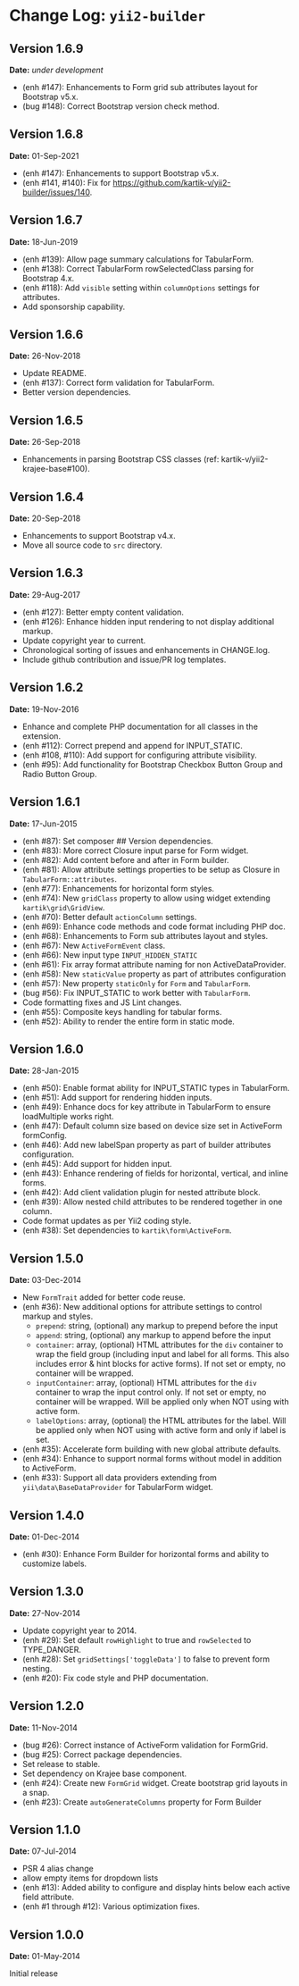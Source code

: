 Change Log: `yii2-builder`
==========================

## Version 1.6.9

**Date:** _under development_

- (enh #147): Enhancements to Form grid sub attributes layout for Bootstrap v5.x.
- (bug #148): Correct Bootstrap version check method.

## Version 1.6.8

**Date:** 01-Sep-2021

- (enh #147): Enhancements to support Bootstrap v5.x.
- (enh #141, #140): Fix for https://github.com/kartik-v/yii2-builder/issues/140.

## Version 1.6.7

**Date:** 18-Jun-2019

- (enh #139): Allow page summary calculations for TabularForm.
- (enh #138): Correct TabularForm rowSelectedClass parsing for Bootstrap 4.x.
- (enh #118): Add `visible` setting within `columnOptions` settings for attributes.
- Add sponsorship capability.

## Version 1.6.6

**Date:** 26-Nov-2018

- Update README.
- (enh #137): Correct form validation for TabularForm.
- Better version dependencies.

## Version 1.6.5

**Date:** 26-Sep-2018

- Enhancements in parsing Bootstrap CSS classes (ref: kartik-v/yii2-krajee-base#100).

## Version 1.6.4

**Date:** 20-Sep-2018

- Enhancements to support Bootstrap v4.x.
- Move all source code to `src` directory.

## Version 1.6.3

**Date:** 29-Aug-2017

- (enh #127): Better empty content validation.
- (enh #126): Enhance hidden input rendering to not display additional markup.
- Update copyright year to current.
- Chronological sorting of issues and enhancements in CHANGE.log.
- Include github contribution and issue/PR log templates.

## Version 1.6.2

**Date:** 19-Nov-2016

- Enhance and complete PHP documentation for all classes in the extension.
- (enh #112): Correct prepend and append for INPUT_STATIC.
- (enh #108, #110): Add support for configuring attribute visibility.
- (enh #95): Add functionality for Bootstrap Checkbox Button Group and Radio Button Group.

## Version 1.6.1

**Date:** 17-Jun-2015

- (enh #87): Set composer ## Version dependencies.
- (enh #83): More correct Closure input parse for Form widget.
- (enh #82): Add content before and after in Form builder.
- (enh #81): Allow attribute settings properties to be setup as Closure in `TabularForm::attributes`.
- (enh #77): Enhancements for horizontal form styles.
- (enh #74): New `gridClass` property to allow using widget extending `kartik\grid\GridView`.
- (enh #70): Better default `actionColumn` settings.
- (enh #69): Enhance code methods and code format including PHP doc.
- (enh #68): Enhancements to Form sub attributes layout and styles.
- (enh #67): New `ActiveFormEvent` class.
- (enh #66): New input type `INPUT_HIDDEN_STATIC`
- (enh #61): Fix array format attribute naming for non ActiveDataProvider.
- (enh #58): New `staticValue` property as part of attributes configuration
- (enh #57): New property `staticOnly` for `Form` and `TabularForm`.
- (bug #56): Fix INPUT_STATIC to work better with `TabularForm`.
- Code formatting fixes and JS Lint changes.
- (enh #55): Composite keys handling for tabular forms.
- (enh #52): Ability to render the entire form in static mode.

## Version 1.6.0

**Date:** 28-Jan-2015

- (enh #50): Enable format ability for INPUT_STATIC types in TabularForm.
- (enh #51): Add support for rendering hidden inputs.
- (enh #49): Enhance docs for key attribute in TabularForm to ensure loadMultiple works right.
- (enh #47): Default column size based on device size set in ActiveForm formConfig.
- (enh #46): Add new labelSpan property as part of builder attributes configuration.
- (enh #45): Add support for hidden input.
- (enh #43): Enhance rendering of fields for horizontal, vertical, and inline forms.
- (enh #42): Add client validation plugin for nested attribute block.
- (enh #39): Allow nested child attributes to be rendered together in one column.
- Code format updates as per Yii2 coding style.
- (enh #38): Set dependencies to `kartik\form\ActiveForm`.

## Version 1.5.0

**Date:** 03-Dec-2014

- New `FormTrait` added for better code reuse.
- (enh #36): New additional options for attribute settings to control markup and styles.
    - `prepend`: string, (optional) any markup to prepend before the input
    - `append`: string, (optional) any markup to append before the input
    - `container`: array, (optional) HTML attributes for the `div` container to wrap the 
      field group (including input and label for all forms. This also includes error 
      & hint blocks for active forms).  If not set or empty, no container will be wrapped.
    - `inputContainer`: array, (optional) HTML attributes for the `div` container to wrap the 
      input control only. If not set or empty, no container will be wrapped. Will be applied 
      only when NOT using with active form.
    - `labelOptions`: array, (optional) the HTML attributes for the label. Will be applied only when NOT using with active form and only if label is set.
- (enh #35): Accelerate form building with new global attribute defaults.
- (enh #34): Enhance to support normal forms without model in addition to ActiveForm.
- (enh #33): Support all data providers extending from `yii\data\BaseDataProvider` for TabularForm widget.

## Version 1.4.0

**Date:** 01-Dec-2014

- (enh #30): Enhance Form Builder for horizontal forms and ability to customize labels.

## Version 1.3.0

**Date:** 27-Nov-2014

- Update copyright year to 2014.
- (enh #29): Set default `rowHighlight` to true and `rowSelected` to TYPE_DANGER.
- (enh #28): Set `gridSettings['toggleData']` to false to prevent form nesting.
- (enh #20): Fix code style and PHP documentation.


## Version 1.2.0

**Date:** 11-Nov-2014

- (bug #26): Correct instance of ActiveForm validation for FormGrid.
- (bug #25): Correct package dependencies.
- Set release to stable.
- Set dependency on Krajee base component.
- (enh #24): Create new `FormGrid` widget. Create bootstrap grid layouts in a snap.
- (enh #23): Create `autoGenerateColumns` property for Form Builder

## Version 1.1.0

**Date:** 07-Jul-2014

- PSR 4 alias change
- allow empty items for dropdown lists
- (enh #13): Added ability to configure and display hints below each active field attribute.
- (enh #1 through #12): Various optimization fixes.

## Version 1.0.0

**Date:** 01-May-2014

Initial release